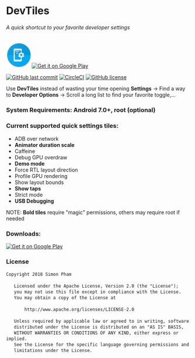 # DevTiles
###### A quick shortcut to your favorite developer settings

<img src="app/src/main/res/mipmap-xhdpi/ic_launcher_round.png" height="70px"><a href='https://play.google.com/store/apps/details?id=com.github.simonpham.devtiles'><img alt='Get it on Google Play' src='https://play.google.com/intl/en_us/badges/images/generic/en_badge_web_generic.png' height="70px"/></a>

[![GitHub last commit](https://img.shields.io/github/last-commit/google/skia.svg?style=flat-square)](https://github.com/simonpham/Tiles-For-Developers/releases)
[![CircleCI](https://img.shields.io/circleci/project/github/RedSparr0w/node-csgo-parser.svg?style=flat-square)](https://circleci.com/gh/simonpham/Tiles-For-Developers)
[![GitHub license](https://img.shields.io/github/license/simonpham/Tiles-For-Developers.svg?style=flat-square)](https://github.com/simonpham/Tiles-For-Developers/blob/master/LICENSE)

Use **DevTiles** instead of wasting your time opening **Settings** -> Find a way to **Developer Options** -> Scroll a long list to find your favorite toggle,...

### System Requirements: Android 7.0+, root (optional)
### Current supported quick settings tiles:
* ADB over network
* **Animator duration scale**
* Caffeine
* Debug GPU overdraw
* **Demo mode**
* Force RTL layout direction
* Profile GPU rendering
* Show layout bounds
* **Show taps**
* Strict mode
* **USB Debugging**

NOTE: **Bold tiles** require "magic" permissions, others may require root if needed

### Downloads:
<a href='https://play.google.com/store/apps/details?id=com.github.simonpham.devtiles'><img alt='Get it on Google Play' src='https://play.google.com/intl/en_us/badges/images/generic/en_badge_web_generic.png' height="50px"/></a>

### License
```
Copyright 2018 Simon Pham

   Licensed under the Apache License, Version 2.0 (the "License");
   you may not use this file except in compliance with the License.
   You may obtain a copy of the License at

       http://www.apache.org/licenses/LICENSE-2.0

   Unless required by applicable law or agreed to in writing, software
   distributed under the License is distributed on an "AS IS" BASIS,
   WITHOUT WARRANTIES OR CONDITIONS OF ANY KIND, either express or implied.
   See the License for the specific language governing permissions and
   limitations under the License.
```

